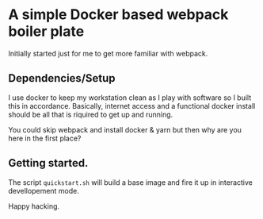 # A simple Docker based webpack boiler plate

Initially started just for me to get more familiar with webpack.

## Dependencies/Setup

I use docker to keep my workstation clean as I play with software so I built this in accordance. Basically, internet access and a functional docker install should be all that is riquired to get up and running.

You could skip webpack and install docker & yarn but then why are you here in the first place?

## Getting started.

The script `quickstart.sh` will build a base image and fire it up in interactive devellopement mode.

Happy hacking.
